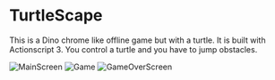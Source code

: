 # TurtleScape
This is a Dino chrome like offline game but with a turtle. It is built with Actionscript 3. You control a turtle and you have to jump obstacles.

![MainScreen](https://github.com/emiliano-carrillo/TurtleScape/blob/master/Photos/1.png?raw=true)
![Game](https://github.com/emiliano-carrillo/TurtleScape/blob/master/Photos/2.png?raw=true)
![GameOverScreen](https://github.com/emiliano-carrillo/TurtleScape/blob/master/Photos/3.png?raw=true)
